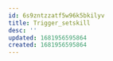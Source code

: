 ```yaml
---
id: 6s9zntzzatf5w96k5bkilyv
title: Trigger_setskill
desc: ''
updated: 1681956595864
created: 1681956595864
---
```

